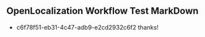 ## OpenLocalization Workflow Test MarkDown
* c6f78f51-eb31-4c47-adb9-e2cd2932c6f2 thanks!

<!--HONumber=Aug16_HO4-->


